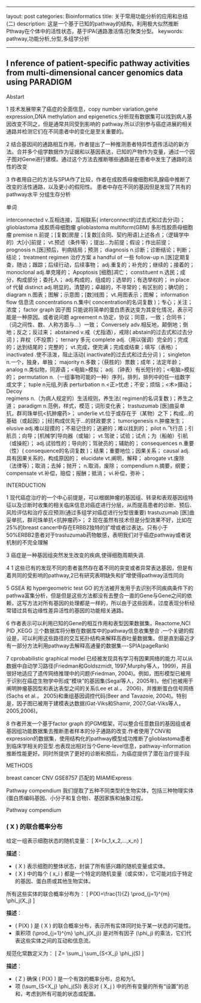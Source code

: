 


---
layout: post
categories: Bioinformatics
title: 关于常用功能分析的应用和总结(二)
description: 这是一个基于已知的pathway的结构，利用极大似然推断Pthway在个体中的活性状态，基于IPA(通路激活情况)聚类分型。
keywords: pathway,功能分析,分型,多组学分析

---






## I nference of patient-specific pathway activities from multi-dimensional cancer genomics data using PARADIGM


Abstart

1 技术发展带来了癌症的全面信息，copy number variation,gene expression,DNA methylation and epigenetics.分析现有数据集可以找到病人基因改变不同之，但是通常共同受到影响的 pathway.所以识别参与癌症进展的相关通路并检测它们在不同患者中的变化是至关重要的。

2 结合基因间的通路相互作用，作者提出了一种推测患者特异性遗传活动的新方法。合并多个组学数据作为证据和以基因表达，已知的产物作为变量，通过一个因子图对Gene进行建模。通过这个方法去推断哪些通路是在患者中发生了通路的活性的改变

3 作者用自己的方法与SPIA作了比较，作者在成胶质母瘤细胞和乳腺癌中推断了改变的活性通路，以及更小的假阳性。
    患者中存在不同的基因但是发现了共有的pathway水平
    分组生存分析






单词

interconnected  v.互相连接，互相联系( interconnect的过去式和过去分词)；
glioblastoma    成胶质母细胞瘤
glioblastoma multiform(GBM) 多形性胶质母细胞瘤
premise n.前提；[复数]房屋；[复数][合同、契约用语]上述各点；（逻辑学中的）大[小]前提； vt.预述（条件等）；提出…为前提；假设；作出前提；
prognosis   n.[医]预后，判病结局；预测；
diagnosis   n.诊断；诊断结论；判断；结论；
treatment regimen   治疗方案
a handful of    一些
follow-up   n.[医]定期复查，随访；跟踪；后续行动，后续事物； adj.重复的；补充的；继续的；接着的；
monoclonal  adj.单克隆的；
Apoptosis   [细胞]凋亡；
constituent n.选民；成分，构成部分；委托人； adj.构成的，组成的；选举的；有选举权的；
in place of 代替
distinct    adj.明显的，清楚的；卓越的，不寻常的；有区别的；确切的；
diagram n.图表；图解；示意图；[数]线图； vt.用图表示；图解；
information flow    信息流
concentrations  n.集中( concentration的名词复数 )；专心；关注；浓度；
factor graph    因子图  只能说将简单的蛋白质表达变为其变化情况，表示可能是一种原因。或者说问题
agreement   n.协定，协议；同意，一致；合同书；（词之间性、数、人称方面与…）一致；
Conversely  adv.相反地，颠倒地；倒地；反之；反过来；
abstained   v.戒（尤指酒），戒除( abstain的过去式和过去分词 )；弃权（不投票）；
ternary 多元
complete    adj.（用以强调）完全的；完成的；达到结尾的；完整的； vt.完成，使完满；完成或结束；填写（表格）；
inactivated .使不活泼，阻止活动( inactivate的过去式和过去分词 )；
singleton   n.一个，独身，单独；
majority    n.多数；（获胜的）票数；成年；法定年龄；
analog  n.类似物，同源语；<电脑>模拟； adj.（钟表）有长短针的；<电脑>模拟的；
permutation n.（一组事物可能的一种）序列，排列，排列中的任一组数字或文字；
tuple   n元组,列表
perturbation    n.<正>忧虑；不安；烦恼；<术>摄动；
Decoy   
regimens    n.（为病人规定的）生活规则，养生法( regimen的名词复数 )；养生之道；
paradigm    n.范例，样式，模范；词形变化表；
trastuzumab [医]曲妥单抗，群司珠单抗<抗肿瘤药>；
underlie    vt.位于或存在于（某物）之下；构成…的基础（或起因）；[经]构成优先于…的财政要求；
tumorigenesis   n.肿瘤发生；
elusive adj.难以捉摸的；不易记住的；逃避的；难以找到的；
pilot   n.飞行员；引航员；向导；[机械学]导向器（或轴）； vt.驾驶；试验；试点；为（船舶）引航（或操舵）； adj.试验性的；导向的；驾驶员的；辅助的；
consequences    n.重要（性）( consequence的名词复数 )；结果；重要地位；因果关系；
causal  adj.具有因果关系的，构成原因的；
elucidate   vt.阐明，解释；
abrogate    vt.废除（法律等）；取消；去掉；抛开； n.取消，废除；
compendium  n.摘要，纲要；
compensate  vt.补偿，赔偿；报酬；抵消； vi.补偿，弥补；



INTERDUCTION

1 现代癌症治疗的一个中心前提是，可以根据肿瘤的基因组、转录和表观基因组特征以及诊断时收集的相关临床信息对癌症进行分层，从而提高患者的诊断、预后、风险评估和治疗反应预测(通过多组学对癌症进行分型很重要)
trastuzumab [医]曲妥单抗，群司珠单抗<抗肿瘤药>；
2 现在虽然有技术但是分型效果不好，比如在25%的breast cancer中存在ERBB2独特的扩增或者过表达。只有小于50%ERBB2患者对于trastuzumab药物敏感，表明我们对于癌症pathway或者说机制的不完全理解

3 癌症是一种基因组突然发生改变的疾病,使得细胞周期失调.

4 1 这些已有的发现不同的患者虽然存在着不同的突变或者异常表达基因，但是有着共同的受影响的pathway,2已有研究表明缺失和扩增使得pathway活性同向


5 GSEA 和 hypergeometric test GO 的方法被开发用于去识别不同疾病条件下的pathwa富集分析，但是但是这些方法都没有去整合一直的Gene与Gene之间的依赖，这写方法对所有基因的处理都是一样的，所以由于这些因素，过度表现分析经常错过具有边缘性差异活性的基因的功能相关通路。

6 作者表示可以利用已知的Gene的相互作用和表型因果数据集，Reactome,NCI PID ,KEGG 三个数据库将分散在数据库中的pathway信息收集整合 .一个关键的假设是，可以利用这些路径的交互拓扑结构来解释高吞吐量数据集。但是直到最近才有一部分方法利用pathway去解释高通量的数据集---SPIA(pageRank)

7 cprobabilistic graphical model 已经被发现具有学习有因果网络的能力.可以从数据中自动学习路径(Friedman和Goldszmidt, 1997;Murphy等人，1999)，并且很好地适应了遗传网络推理中的问题(Friedman, 2004)。例如，图形模型已被用于识别在癌症生物学中形成“模块”的基因集(Segal等人，2005年)。他们也被用于阐明肿瘤基因型和表达表型之间的关系(Lee et al.， 2006)，并推断蛋白信号网络(Sachs et al.， 2005)和重组基因调控代码(Beer and Tavazoie, 2004)。特别是，因子图已被用于建模表达数据(Gat-Viks和Shamir, 2007;Gat-Viks等人，2005,2006)。

8 作者开发一个基于factor graph 的PGM框架，可以整合任意数目的基因组或者基因组功能数据集去推断患者样本的分子通路的改变.作者使用了CNV和expression的数据集，使用结构化的pathway模型成功推断了glioblastoma患者到临床学相关的亚型.也表现出相对当个Gene-level信息，pathway-information推断性能更好。同时所提供了更好的诊断和预后，为癌症提供了潜在治疗提手段


METHODS

breast cancer CNV GSE8757 匹配的 MIAMIExpress


Pathway compendium
我们提取了五种不同类型的生物实体，包括三种物理实体(蛋白质编码基因、小分子和复合物)、基因家族和抽象过程。



Pathway compendium
### \( X \) 的联合概率分布

给定一组表示细胞状态的随机变量：
\[ X=\{x_1,x_2,...,x_n\} \]

**描述**：
- \( X \) 表示细胞的整体状态，封装了所有感兴趣的随机变量或实体。
- \( X \) 中的每个 \( x_i \) 都是一个特定的随机变量（或实体），它可能对应于特定的基因、蛋白质或其他生物实体。

所有这些实体的联合概率分布为：
\[ P(X)=\frac{1}{Z} \prod_{j=1}^{m} \phi_j(X_j) \]

**描述**：

- \( P(X) \) 是 \( X \) 的联合概率分布，表示所有实体同时处于某一状态的可能性。
- 乘积项 \(\prod_{j=1}^{m} \phi_j(X_j)\) 是对所有因子 \(\phi_j\) 的乘法，它们代表这些实体之间的互动和信息流。

规范化常数定义为：
\[ Z= \sum_j \sum_{S<X_j} \phi_j(S) \]

**描述**：
- \( Z \) 确保 \( P(X) \) 是一个有效的概率分布，总和为1。
- 项 \(\sum_{S<X_j} \phi_j(S)\) 表示对 \( X_j \) 中的所有变量的所有“设置”的总和，考虑到所有可能的状态或配置。



